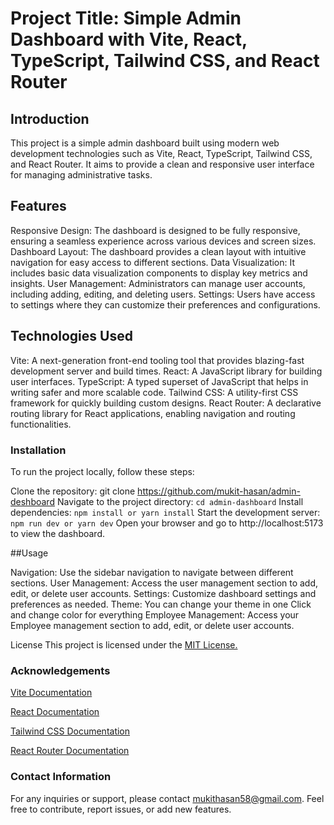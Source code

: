 # Project Title: Simple Admin Dashboard with Vite, React, TypeScript, Tailwind CSS, and React Router
## Introduction
This project is a simple admin dashboard built using modern web development technologies such as Vite, React, TypeScript, Tailwind CSS, and React Router. It aims to provide a clean and responsive user interface for managing administrative tasks.

## Features
Responsive Design: The dashboard is designed to be fully responsive, ensuring a seamless experience across various devices and screen sizes.
Dashboard Layout: The dashboard provides a clean layout with intuitive navigation for easy access to different sections.
Data Visualization: It includes basic data visualization components to display key metrics and insights.
User Management: Administrators can manage user accounts, including adding, editing, and deleting users.
Settings: Users have access to settings where they can customize their preferences and configurations.

## Technologies Used

Vite: A next-generation front-end tooling tool that provides blazing-fast development server and build times.
React: A JavaScript library for building user interfaces.
TypeScript: A typed superset of JavaScript that helps in writing safer and more scalable code.
Tailwind CSS: A utility-first CSS framework for quickly building custom designs.
React Router: A declarative routing library for React applications, enabling navigation and routing functionalities.


### Installation
To run the project locally, follow these steps:

Clone the repository: git clone https://github.com/mukit-hasan/admin-deshboard
Navigate to the project directory: 
```cd admin-dashboard```
Install dependencies: 
```npm install or yarn install```
Start the development server: 
```npm run dev or yarn dev```
Open your browser and go to http://localhost:5173 to view the dashboard.

##Usage

Navigation: Use the sidebar navigation to navigate between different sections.
User Management: Access the user management section to add, edit, or delete user accounts.
Settings: Customize dashboard settings and preferences as needed.
Theme: You can change your theme in one Click and change color for everything 
Employee Management: Access your Employee management section to add, edit, or delete user accounts.


License
This project is licensed under the [MIT License.](https://opensource.org/license/mit/)

### Acknowledgements

[Vite Documentation](https://vitejs.dev/)

[React Documentation](https://legacy.reactjs.org/docs/getting-started.html)

[Tailwind CSS Documentation](https://tailwindcss.com/docs/guides/vite)

[React Router Documentation](https://reactrouter.com/en/main)


### Contact Information
For any inquiries or support, please contact mukithasan58@gmail.com.
Feel free to contribute, report issues, or add new features.


